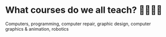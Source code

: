 # What courses do we all teach? 👩‍🏫👨‍🏫
Computers, programming, computer repair, graphic design, computer graphics & animation, robotics

